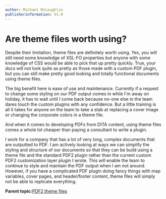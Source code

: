 ```yaml
---
author: Michael McLoughlin
publisherinformation: V1.0
---
```


# Are theme files worth using?

Despite their limitation, theme files are definitely worth using. Yes, you will still need some knowledge of XSL-FO properties but anyone with some knowledge of CSS would be able to pick that up pretty quickly. True, your docs will not look quite as pretty as those made with a custom PDF plugin, but you can still make pretty good looking and totally functional documents using theme files.

The big benefit here is ease of use and maintenance. Currently if a request to change some styling on our PDF output comes in while I'm away on holiday, it has to wait until I come back because no-one else in the team dares touch the custom plugins with any confidence. But a little training is all it takes for anyone on the team to take a stab at replacing a cover image or changing the corporate colors in a theme file.

And when it comes to developing PDFs from DITA content, using theme files comes a whole lot cheaper than paying a consultant to write a plugin.

I work for a company that has a lot of very long, complex documents that are outputted to PDF. I am actively looking at ways we can simplify the styling and structure of our documents so that they can be build using a theme file and the standard PDF2 plugin rather than the current custom PDF2 customization layer plugin I wrote. This will enable the team to continue to style and maintain the PDF output when I am not around. However, if you have a complicated PDF plugin doing fancy things with map variables, cover pages, and header/footer content, theme files will simply not be able to replicate everything.

**Parent topic:**[PDF2 theme files](pdf2_themes.md)

